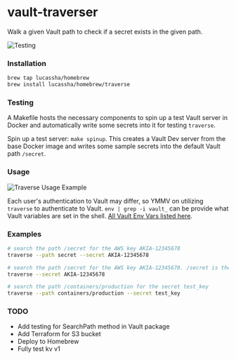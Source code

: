# vault-traverser
Walk a given Vault path to check if a secret exists in the given path.

![Testing](https://github.com/lucassha/vault-traverser/actions/workflows/test.yml/badge.svg)

### Installation


```sh
brew tap lucassha/homebrew
brew install lucassha/homebrew/traverse
```

### Testing

A Makefile hosts the necessary components to spin up a test Vault server in Docker and automatically write some secrets into it for testing `traverse`. 

Spin up a test server: `make spinup`. This creates a Vault Dev server from the base Docker image and writes some sample secrets into the default Vault path `/secret`. 


### Usage

![Traverse Usage Example](https://github.com/lucassha/vault-traverser/blob/main/img/github_traverse.gif)

Each user's authentication to Vault may differ, so YMMV on utilizing `traverse` to authenticate to Vault. `env | grep -i vault_` can be provide what Vault variables are set in the shell. [All Vault Env Vars listed here](https://www.vaultproject.io/docs/commands#environment-variables).

### Examples

```sh
# search the path /secret for the AWS key AKIA-12345678
traverse --path secret --secret AKIA-12345678

# search the path /secret for the AWS key AKIA-12345678. /secret is the default path
traverse --secret AKIA-12345678

# search the path /containers/production for the secret test_key
traverse --path containers/production --secret test_key
```

### TODO
- Add testing for SearchPath method in Vault package
- Add Terraform for S3 bucket
- Deploy to Homebrew
- Fully test kv v1